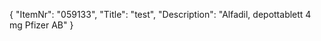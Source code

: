 {
  "ItemNr": "059133",
  "Title": "test",
  "Description": "Alfadil, depottablett 4 mg Pfizer AB"
}